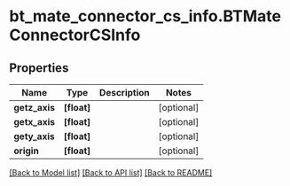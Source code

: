 # bt_mate_connector_cs_info.BTMateConnectorCSInfo

## Properties
Name | Type | Description | Notes
------------ | ------------- | ------------- | -------------
**getz_axis** | **[float]** |  | [optional] 
**getx_axis** | **[float]** |  | [optional] 
**gety_axis** | **[float]** |  | [optional] 
**origin** | **[float]** |  | [optional] 

[[Back to Model list]](../README.md#documentation-for-models) [[Back to API list]](../README.md#documentation-for-api-endpoints) [[Back to README]](../README.md)


